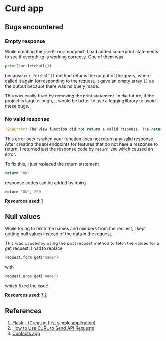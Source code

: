 # Curd app

## Bugs encountered

### Empty response

While creating the `/getRecord` endpoint, I had added some print statements to see if everything is working correctly. One of them was

```python
print(cur.fetchall())
```

because `cur.fetchall()` method returns the output of the query, when I called it again for responding to the request, it gave an empty array `[]` as the output because there was no query made.

This was easily fixed by removing the print statement. In the future, if the project is large enough, it would be better to use a logging library to avoid these bugs.


### No valid response

```python
TypeError: The view function did not return a valid response. The return type must be a string, dict, list, tuple with headers or status, Response instance, or WSGI callable, but it was a int.
```

This error occurs when your function does not return any valid response. After creating the api endpoints for features that do not have a response to return, I returned just the response code by `return 200` which caused an error.

To fix this, I just replaced the return statement 

```python
return "OK"
```
response codes can be added by doing

```python
return "OK", 200
```

**Resources used**: [1](https://stackoverflow.com/questions/73183394/view-function-did-not-return-a-valid-response-the-return-type-must-be-a-string)

## Null values

While trying to fetch the names and numbers from the request, I kept getting null values instead of the data in the request. 

This was caused by using the post request method to fetch the values for a get request. I had to replace 

```python
request.form.get("name")
```
with 
```python
request.args.get("name")
```
which fixed the issue

**Resources used**: [1](https://stackoverflow.com/questions/10434599/get-the-data-received-in-a-flask-request) [2](https://www.geeksforgeeks.org/get-the-data-received-in-a-flask-request/)


## References

1. [Flask – (Creating first simple application)](https://www.geeksforgeeks.org/flask-creating-first-simple-application/)
2. [ How to Use CURL to Send API Requests ](https://devqa.io/curl-sending-api-requests/)
3. [Contacts app](https://github.com/HACKER097/Contacts-app)
